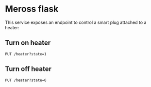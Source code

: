 # Meross flask

This service exposes an endpoint to control a smart plug attached to a heater:

## Turn on heater
`PUT /heater?state=1`

## Turn off heater
`PUT /heater?state=0`